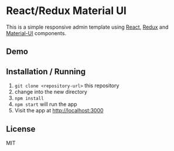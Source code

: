 React/Redux Material UI
================================

This is a simple responsive admin template using 
[React](https://facebook.github.io/react/), 
[Redux](http://redux.js.org/) and [Material-UI](http://www.material-ui.com/) components.


Demo
----

Installation / Running
----------------------

1. `git clone <repository-url>` this repository
2. change into the new directory
3. `npm install`
4. `npm start` will run the app
5. Visit the app at [http://localhost:3000](http://localhost:3000)


License
-------
MIT
